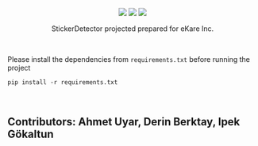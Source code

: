 
<p align="center">

<img src="https://img.shields.io/badge/build-success-brightgreen"/>

<img src="https://img.shields.io/badge/development-ongoing-brightgreen"/>
  
<img src="https://img.shields.io/badge/PRs-welcome-brightgreen.svg"/>
  

 
<p align= "center">
 StickerDetector projected prepared for eKare Inc.
  </p>
  
<br>

Please install the dependencies from <code>requirements.txt</code> before running the project

<code>pip install -r requirements.txt</code>

<br>

</p>

<h2> Contributors: Ahmet Uyar, Derin Berktay, Ipek Gökaltun</h2>
